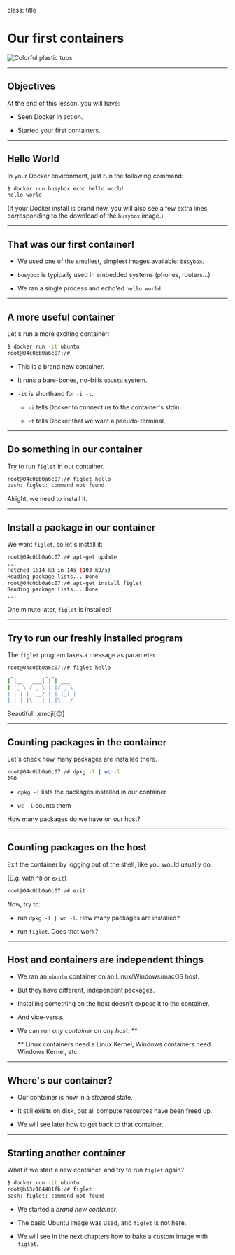 
class: title

# Our first containers

![Colorful plastic tubs](images/title-our-first-containers.jpg)

---

## Objectives

At the end of this lesson, you will have:

* Seen Docker in action.

* Started your first containers.

---

## Hello World

In your Docker environment, just run the following command:

```bash
$ docker run busybox echo hello world
hello world
```

(If your Docker install is brand new, you will also see a few extra lines,
corresponding to the download of the `busybox` image.)

---

## That was our first container!

* We used one of the smallest, simplest images available: `busybox`.

* `busybox` is typically used in embedded systems (phones, routers...)

* We ran a single process and echo'ed `hello world`.

---

## A more useful container

Let's run a more exciting container:

```bash
$ docker run -it ubuntu
root@04c0bb0a6c07:/#
```

* This is a brand new container.

* It runs a bare-bones, no-frills `ubuntu` system.

* `-it` is shorthand for `-i -t`.

  * `-i` tells Docker to connect us to the container's stdin.

  * `-t` tells Docker that we want a pseudo-terminal.

---

## Do something in our container

Try to run `figlet` in our container.

```bash
root@04c0bb0a6c07:/# figlet hello
bash: figlet: command not found
```

Alright, we need to install it.

---

## Install a package in our container

We want `figlet`, so let's install it:

```bash
root@04c0bb0a6c07:/# apt-get update
...
Fetched 1514 kB in 14s (103 kB/s)
Reading package lists... Done
root@04c0bb0a6c07:/# apt-get install figlet
Reading package lists... Done
...
```

One minute later, `figlet` is installed!

---

## Try to run our freshly installed program

The `figlet` program takes a message as parameter.

```bash
root@04c0bb0a6c07:/# figlet hello
 _          _ _       
| |__   ___| | | ___  
| '_ \ / _ \ | |/ _ \ 
| | | |  __/ | | (_) |
|_| |_|\___|_|_|\___/ 
```

Beautiful! .emoji[😍]

---

## Counting packages in the container

Let's check how many packages are installed there.

```bash
root@04c0bb0a6c07:/# dpkg -l | wc -l
190
```

* `dpkg -l` lists the packages installed in our container

* `wc -l` counts them

How many packages do we have on our host?

---

## Counting packages on the host

Exit the container by logging out of the shell, like you would usually do.

(E.g. with `^D` or `exit`)

```bash
root@04c0bb0a6c07:/# exit
```

Now, try to:

* run `dpkg -l | wc -l`. How many packages are installed?

* run `figlet`. Does that work?

---

## Host and containers are independent things

* We ran an `ubuntu` container on an Linux/Windows/macOS host.

* But they have different, independent packages.

* Installing something on the host doesn't expose it to the container.

* And vice-versa.

* We can run *any container* on *any host*. **

  ** Linux containers need a Linux Kernel, Windows containers need Windows Kernel, etc.

---

## Where's our container?

* Our container is now in a *stopped* state.

* It still exists on disk, but all compute resources have been freed up.

* We will see later how to get back to that container.

---

## Starting another container

What if we start a new container, and try to run `figlet` again?
 
```bash
$ docker run -it ubuntu
root@b13c164401fb:/# figlet
bash: figlet: command not found
```

* We started a *brand new container*.

* The basic Ubuntu image was used, and `figlet` is not here.

* We will see in the next chapters how to bake a custom image with `figlet`.
